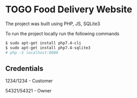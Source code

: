 # TOGO Food Delivery Website
The project was built using PHP, JS, SQLite3

To run the project locally run the following commands
```sh
$ sudo apt-get install php7.4-cli
$ sudo apt-get install php7.4-sqlite3
# php -S localhost:8000
```

## Credentials
1234/1234 - Customer

54321/54321 - Owner
